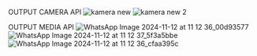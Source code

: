 OUTPUT CAMERA API
![kamera new](https://github.com/user-attachments/assets/8c75de88-942e-4e93-b07f-061a36a7dce1)
![kamera new 2](https://github.com/user-attachments/assets/3ab7afce-da58-46d0-8244-f4181a243839)

OUTPUT MEDIA API
![WhatsApp Image 2024-11-12 at 11 12 36_00d93577](https://github.com/user-attachments/assets/7a739123-4082-4fa0-b500-4a43d51f08d8)
![WhatsApp Image 2024-11-12 at 11 12 37_5f3a5bbe](https://github.com/user-attachments/assets/a6e3aac8-a789-490e-bc12-94c3a79699d0)
![WhatsApp Image 2024-11-12 at 11 12 36_cfaa395c](https://github.com/user-attachments/assets/6e10e1a9-53f9-42c3-a422-40e1af53adf1)
